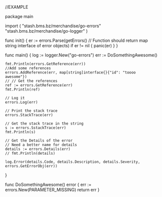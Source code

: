 //EXAMPLE 

package main

import (
	"stash.bms.bz/merchandise/go-errors"
	"stash.bms.bz/merchandise/go-logger"
)

func init() {
	er := errors.Parse(getErrors() // Function should return map string interface of error objects)
	if er != nil {
		panic(er)
	}
}

func main() {
	log := logger.New("go-errors")
	err := DoSomethingAwesome()

	fmt.Println(errors.GetReference(err))
	//Add some references
	errors.AddReference(err, map[string]interface{}{"id": "toooo awesome"})
	// // Get the references
	ref := errors.GetReference(err)
	fmt.Println(ref)

	// Log it
	errors.Log(err)

	// Print the stack trace
	errors.StackTrace(err)

	// Get the stack trace in the string
	s := errors.SstackTrace(err)
	fmt.Println(s)

	// Get the Details of the error
	// Need a better name for details
	details := errors.Details(err)
	// fmt.Println(details)

	log.Error(details.Code, details.Description, details.Severity, errors.GetErrorObj(err))
}

func DoSomethingAwesome() error {
	err := errors.New(PARAMETER_MISSING)
	return err
}

